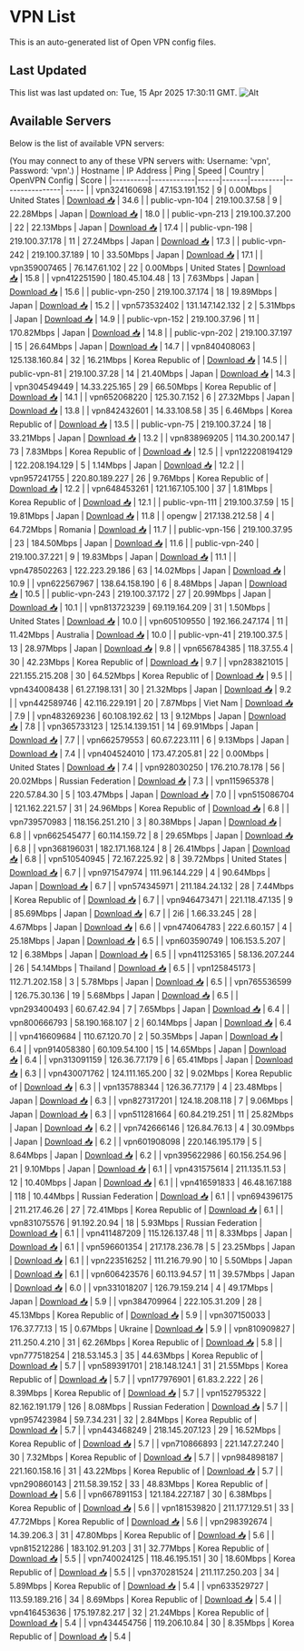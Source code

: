 # VPN List

This is an auto-generated list of Open VPN config files.

## Last Updated

This list was last updated on: Tue, 15 Apr 2025 17:30:11 GMT.
![Alt](https://repobeats.axiom.co/api/embed/186b98318ef1479477931607c1ad7d823f12451f.svg "Repobeats analytics image")

## Available Servers

Below is the list of available VPN servers:

(You may connect to any of these VPN servers with: Username: 'vpn', Password: 'vpn'.)
| Hostname | IP Address | Ping | Speed | Country | OpenVPN Config | Score |
|----------|------------|------|-------|---------|----------------| ----- |
| vpn324160698 | 47.153.191.152 | 9 | 0.00Mbps | United States | [Download 📥](./configs/server_0_US.ovpn) | 34.6 |
| public-vpn-104 | 219.100.37.58 | 9 | 22.28Mbps | Japan | [Download 📥](./configs/server_1_JP.ovpn) | 18.0 |
| public-vpn-213 | 219.100.37.200 | 22 | 22.13Mbps | Japan | [Download 📥](./configs/server_2_JP.ovpn) | 17.4 |
| public-vpn-198 | 219.100.37.178 | 11 | 27.24Mbps | Japan | [Download 📥](./configs/server_3_JP.ovpn) | 17.3 |
| public-vpn-242 | 219.100.37.189 | 10 | 33.50Mbps | Japan | [Download 📥](./configs/server_4_JP.ovpn) | 17.1 |
| vpn359007465 | 76.147.61.102 | 22 | 0.00Mbps | United States | [Download 📥](./configs/server_5_US.ovpn) | 15.8 |
| vpn412251590 | 180.45.104.48 | 13 | 7.63Mbps | Japan | [Download 📥](./configs/server_6_JP.ovpn) | 15.6 |
| public-vpn-250 | 219.100.37.174 | 18 | 19.89Mbps | Japan | [Download 📥](./configs/server_7_JP.ovpn) | 15.2 |
| vpn573532402 | 131.147.142.132 | 2 | 5.31Mbps | Japan | [Download 📥](./configs/server_8_JP.ovpn) | 14.9 |
| public-vpn-152 | 219.100.37.96 | 11 | 170.82Mbps | Japan | [Download 📥](./configs/server_9_JP.ovpn) | 14.8 |
| public-vpn-202 | 219.100.37.197 | 15 | 26.64Mbps | Japan | [Download 📥](./configs/server_10_JP.ovpn) | 14.7 |
| vpn840408063 | 125.138.160.84 | 32 | 16.21Mbps | Korea Republic of | [Download 📥](./configs/server_11_KR.ovpn) | 14.5 |
| public-vpn-81 | 219.100.37.28 | 14 | 21.40Mbps | Japan | [Download 📥](./configs/server_12_JP.ovpn) | 14.3 |
| vpn304549449 | 14.33.225.165 | 29 | 66.50Mbps | Korea Republic of | [Download 📥](./configs/server_13_KR.ovpn) | 14.1 |
| vpn652068220 | 125.30.7.152 | 6 | 27.32Mbps | Japan | [Download 📥](./configs/server_14_JP.ovpn) | 13.8 |
| vpn842432601 | 14.33.108.58 | 35 | 6.46Mbps | Korea Republic of | [Download 📥](./configs/server_15_KR.ovpn) | 13.5 |
| public-vpn-75 | 219.100.37.24 | 18 | 33.21Mbps | Japan | [Download 📥](./configs/server_16_JP.ovpn) | 13.2 |
| vpn838969205 | 114.30.200.147 | 73 | 7.83Mbps | Korea Republic of | [Download 📥](./configs/server_17_KR.ovpn) | 12.5 |
| vpn122208194129 | 122.208.194.129 | 5 | 1.14Mbps | Japan | [Download 📥](./configs/server_18_JP.ovpn) | 12.2 |
| vpn957241755 | 220.80.189.227 | 26 | 9.76Mbps | Korea Republic of | [Download 📥](./configs/server_19_KR.ovpn) | 12.2 |
| vpn648453261 | 121.167.105.100 | 37 | 1.81Mbps | Korea Republic of | [Download 📥](./configs/server_20_KR.ovpn) | 12.1 |
| public-vpn-111 | 219.100.37.59 | 15 | 19.81Mbps | Japan | [Download 📥](./configs/server_21_JP.ovpn) | 11.8 |
| opengw | 217.138.212.58 | 4 | 64.72Mbps | Romania | [Download 📥](./configs/server_22_RO.ovpn) | 11.7 |
| public-vpn-156 | 219.100.37.95 | 23 | 184.50Mbps | Japan | [Download 📥](./configs/server_23_JP.ovpn) | 11.6 |
| public-vpn-240 | 219.100.37.221 | 9 | 19.83Mbps | Japan | [Download 📥](./configs/server_24_JP.ovpn) | 11.1 |
| vpn478502263 | 122.223.29.186 | 63 | 14.02Mbps | Japan | [Download 📥](./configs/server_25_JP.ovpn) | 10.9 |
| vpn622567967 | 138.64.158.190 | 6 | 8.48Mbps | Japan | [Download 📥](./configs/server_26_JP.ovpn) | 10.5 |
| public-vpn-243 | 219.100.37.172 | 27 | 20.99Mbps | Japan | [Download 📥](./configs/server_27_JP.ovpn) | 10.1 |
| vpn813723239 | 69.119.164.209 | 31 | 1.50Mbps | United States | [Download 📥](./configs/server_28_US.ovpn) | 10.0 |
| vpn605109550 | 192.166.247.174 | 11 | 11.42Mbps | Australia | [Download 📥](./configs/server_29_AU.ovpn) | 10.0 |
| public-vpn-41 | 219.100.37.5 | 13 | 28.97Mbps | Japan | [Download 📥](./configs/server_30_JP.ovpn) | 9.8 |
| vpn656784385 | 118.37.55.4 | 30 | 42.23Mbps | Korea Republic of | [Download 📥](./configs/server_31_KR.ovpn) | 9.7 |
| vpn283821015 | 221.155.215.208 | 30 | 64.52Mbps | Korea Republic of | [Download 📥](./configs/server_32_KR.ovpn) | 9.5 |
| vpn434008438 | 61.27.198.131 | 30 | 21.32Mbps | Japan | [Download 📥](./configs/server_33_JP.ovpn) | 9.2 |
| vpn442589746 | 42.116.229.191 | 20 | 7.87Mbps | Viet Nam | [Download 📥](./configs/server_34_VN.ovpn) | 7.9 |
| vpn483269236 | 60.108.192.62 | 13 | 9.12Mbps | Japan | [Download 📥](./configs/server_35_JP.ovpn) | 7.8 |
| vpn365733123 | 125.14.139.151 | 14 | 69.91Mbps | Japan | [Download 📥](./configs/server_36_JP.ovpn) | 7.7 |
| vpn662579553 | 60.67.223.111 | 6 | 9.13Mbps | Japan | [Download 📥](./configs/server_37_JP.ovpn) | 7.4 |
| vpn404524010 | 173.47.205.81 | 22 | 0.00Mbps | United States | [Download 📥](./configs/server_38_US.ovpn) | 7.4 |
| vpn928030250 | 176.210.78.178 | 56 | 20.02Mbps | Russian Federation | [Download 📥](./configs/server_39_RU.ovpn) | 7.3 |
| vpn115965378 | 220.57.84.30 | 5 | 103.47Mbps | Japan | [Download 📥](./configs/server_40_JP.ovpn) | 7.0 |
| vpn515086704 | 121.162.221.57 | 31 | 24.96Mbps | Korea Republic of | [Download 📥](./configs/server_41_KR.ovpn) | 6.8 |
| vpn739570983 | 118.156.251.210 | 3 | 80.38Mbps | Japan | [Download 📥](./configs/server_42_JP.ovpn) | 6.8 |
| vpn662545477 | 60.114.159.72 | 8 | 29.65Mbps | Japan | [Download 📥](./configs/server_43_JP.ovpn) | 6.8 |
| vpn368196031 | 182.171.168.124 | 8 | 26.41Mbps | Japan | [Download 📥](./configs/server_44_JP.ovpn) | 6.8 |
| vpn510540945 | 72.167.225.92 | 8 | 39.72Mbps | United States | [Download 📥](./configs/server_45_US.ovpn) | 6.7 |
| vpn971547974 | 111.96.144.229 | 4 | 90.64Mbps | Japan | [Download 📥](./configs/server_46_JP.ovpn) | 6.7 |
| vpn574345971 | 211.184.24.132 | 28 | 7.44Mbps | Korea Republic of | [Download 📥](./configs/server_47_KR.ovpn) | 6.7 |
| vpn946473471 | 221.118.47.135 | 9 | 85.69Mbps | Japan | [Download 📥](./configs/server_48_JP.ovpn) | 6.7 |
| 2i6 | 1.66.33.245 | 28 | 4.67Mbps | Japan | [Download 📥](./configs/server_49_JP.ovpn) | 6.6 |
| vpn474064783 | 222.6.60.157 | 4 | 25.18Mbps | Japan | [Download 📥](./configs/server_50_JP.ovpn) | 6.5 |
| vpn603590749 | 106.153.5.207 | 12 | 6.38Mbps | Japan | [Download 📥](./configs/server_51_JP.ovpn) | 6.5 |
| vpn411253165 | 58.136.207.244 | 26 | 54.14Mbps | Thailand | [Download 📥](./configs/server_52_TH.ovpn) | 6.5 |
| vpn125845173 | 112.71.202.158 | 3 | 5.78Mbps | Japan | [Download 📥](./configs/server_53_JP.ovpn) | 6.5 |
| vpn765536599 | 126.75.30.136 | 19 | 5.68Mbps | Japan | [Download 📥](./configs/server_54_JP.ovpn) | 6.5 |
| vpn293400493 | 60.67.42.94 | 7 | 7.65Mbps | Japan | [Download 📥](./configs/server_55_JP.ovpn) | 6.4 |
| vpn800666793 | 58.190.168.107 | 2 | 60.14Mbps | Japan | [Download 📥](./configs/server_56_JP.ovpn) | 6.4 |
| vpn416609684 | 110.67.120.70 | 2 | 50.35Mbps | Japan | [Download 📥](./configs/server_57_JP.ovpn) | 6.4 |
| vpn914058380 | 60.109.54.100 | 15 | 14.65Mbps | Japan | [Download 📥](./configs/server_58_JP.ovpn) | 6.4 |
| vpn313091159 | 126.36.77.179 | 6 | 65.41Mbps | Japan | [Download 📥](./configs/server_59_JP.ovpn) | 6.3 |
| vpn430071762 | 124.111.165.200 | 32 | 9.02Mbps | Korea Republic of | [Download 📥](./configs/server_60_KR.ovpn) | 6.3 |
| vpn135788344 | 126.36.77.179 | 4 | 23.48Mbps | Japan | [Download 📥](./configs/server_61_JP.ovpn) | 6.3 |
| vpn827317201 | 124.18.208.118 | 7 | 9.06Mbps | Japan | [Download 📥](./configs/server_62_JP.ovpn) | 6.3 |
| vpn511281664 | 60.84.219.251 | 11 | 25.82Mbps | Japan | [Download 📥](./configs/server_63_JP.ovpn) | 6.2 |
| vpn742666146 | 126.84.76.13 | 4 | 30.09Mbps | Japan | [Download 📥](./configs/server_64_JP.ovpn) | 6.2 |
| vpn601908098 | 220.146.195.179 | 5 | 8.64Mbps | Japan | [Download 📥](./configs/server_65_JP.ovpn) | 6.2 |
| vpn395622986 | 60.156.254.96 | 21 | 9.10Mbps | Japan | [Download 📥](./configs/server_66_JP.ovpn) | 6.1 |
| vpn431575614 | 211.135.11.53 | 12 | 10.40Mbps | Japan | [Download 📥](./configs/server_67_JP.ovpn) | 6.1 |
| vpn416591833 | 46.48.167.188 | 118 | 10.44Mbps | Russian Federation | [Download 📥](./configs/server_68_RU.ovpn) | 6.1 |
| vpn694396175 | 211.217.46.26 | 27 | 72.41Mbps | Korea Republic of | [Download 📥](./configs/server_69_KR.ovpn) | 6.1 |
| vpn831075576 | 91.192.20.94 | 18 | 5.93Mbps | Russian Federation | [Download 📥](./configs/server_70_RU.ovpn) | 6.1 |
| vpn411487209 | 115.126.137.48 | 11 | 8.33Mbps | Japan | [Download 📥](./configs/server_71_JP.ovpn) | 6.1 |
| vpn596601354 | 217.178.236.78 | 5 | 23.25Mbps | Japan | [Download 📥](./configs/server_72_JP.ovpn) | 6.1 |
| vpn223516252 | 111.216.79.90 | 10 | 5.50Mbps | Japan | [Download 📥](./configs/server_73_JP.ovpn) | 6.1 |
| vpn606423576 | 60.113.94.57 | 11 | 39.57Mbps | Japan | [Download 📥](./configs/server_74_JP.ovpn) | 6.0 |
| vpn331018207 | 126.79.159.214 | 4 | 49.17Mbps | Japan | [Download 📥](./configs/server_75_JP.ovpn) | 5.9 |
| vpn384709964 | 222.105.31.209 | 28 | 45.13Mbps | Korea Republic of | [Download 📥](./configs/server_76_KR.ovpn) | 5.9 |
| vpn307150033 | 176.37.77.13 | 15 | 0.67Mbps | Ukraine | [Download 📥](./configs/server_77_UA.ovpn) | 5.9 |
| vpn810909827 | 211.250.4.210 | 31 | 62.26Mbps | Korea Republic of | [Download 📥](./configs/server_78_KR.ovpn) | 5.8 |
| vpn777518254 | 218.53.145.3 | 35 | 44.63Mbps | Korea Republic of | [Download 📥](./configs/server_79_KR.ovpn) | 5.7 |
| vpn589391701 | 218.148.124.1 | 31 | 21.55Mbps | Korea Republic of | [Download 📥](./configs/server_80_KR.ovpn) | 5.7 |
| vpn177976901 | 61.83.2.222 | 26 | 8.39Mbps | Korea Republic of | [Download 📥](./configs/server_81_KR.ovpn) | 5.7 |
| vpn152795322 | 82.162.191.179 | 126 | 8.08Mbps | Russian Federation | [Download 📥](./configs/server_82_RU.ovpn) | 5.7 |
| vpn957423984 | 59.7.34.231 | 32 | 2.84Mbps | Korea Republic of | [Download 📥](./configs/server_83_KR.ovpn) | 5.7 |
| vpn443468249 | 218.145.207.123 | 29 | 16.52Mbps | Korea Republic of | [Download 📥](./configs/server_84_KR.ovpn) | 5.7 |
| vpn710866893 | 221.147.27.240 | 30 | 7.32Mbps | Korea Republic of | [Download 📥](./configs/server_85_KR.ovpn) | 5.7 |
| vpn984898187 | 221.160.158.16 | 31 | 43.22Mbps | Korea Republic of | [Download 📥](./configs/server_86_KR.ovpn) | 5.7 |
| vpn290860143 | 211.58.39.152 | 33 | 48.83Mbps | Korea Republic of | [Download 📥](./configs/server_87_KR.ovpn) | 5.6 |
| vpn667891153 | 121.184.227.187 | 30 | 6.38Mbps | Korea Republic of | [Download 📥](./configs/server_88_KR.ovpn) | 5.6 |
| vpn181539820 | 211.177.129.51 | 33 | 47.72Mbps | Korea Republic of | [Download 📥](./configs/server_89_KR.ovpn) | 5.6 |
| vpn298392674 | 14.39.206.3 | 31 | 47.80Mbps | Korea Republic of | [Download 📥](./configs/server_90_KR.ovpn) | 5.6 |
| vpn815212286 | 183.102.91.203 | 31 | 32.77Mbps | Korea Republic of | [Download 📥](./configs/server_91_KR.ovpn) | 5.5 |
| vpn740024125 | 118.46.195.151 | 30 | 18.60Mbps | Korea Republic of | [Download 📥](./configs/server_92_KR.ovpn) | 5.5 |
| vpn370281524 | 211.117.250.203 | 34 | 5.89Mbps | Korea Republic of | [Download 📥](./configs/server_93_KR.ovpn) | 5.4 |
| vpn633529727 | 113.59.189.216 | 34 | 8.69Mbps | Korea Republic of | [Download 📥](./configs/server_94_KR.ovpn) | 5.4 |
| vpn416453636 | 175.197.82.217 | 32 | 21.24Mbps | Korea Republic of | [Download 📥](./configs/server_95_KR.ovpn) | 5.4 |
| vpn434454756 | 119.206.10.84 | 30 | 8.35Mbps | Korea Republic of | [Download 📥](./configs/server_96_KR.ovpn) | 5.4 |
